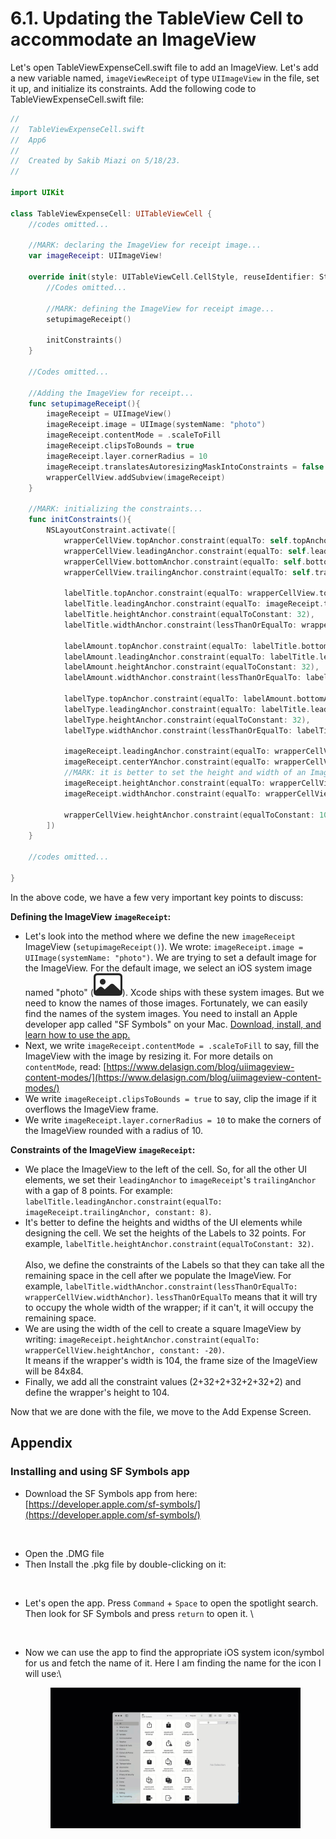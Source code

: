 # 6.1. Updating the TableView Cell to accommodate an ImageView

Let's open TableViewExpenseCell.swift file to add an ImageView. Let's add a new variable named, `imageViewReceipt` of type `UIImageView` in the file, set it up, and initialize its constraints. Add the following code to TableViewExpenseCell.swift file:

```swift
//
//  TableViewExpenseCell.swift
//  App6
//
//  Created by Sakib Miazi on 5/18/23.
//

import UIKit

class TableViewExpenseCell: UITableViewCell {
    //codes omitted...
    
    //MARK: declaring the ImageView for receipt image...
    var imageReceipt: UIImageView!
    
    override init(style: UITableViewCell.CellStyle, reuseIdentifier: String?) {
        //Codes omitted...
        
        //MARK: defining the ImageView for receipt image...
        setupimageReceipt()
        
        initConstraints()
    }
    
    //Codes omitted...
    
    //Adding the ImageView for receipt...
    func setupimageReceipt(){
        imageReceipt = UIImageView()
        imageReceipt.image = UIImage(systemName: "photo")
        imageReceipt.contentMode = .scaleToFill
        imageReceipt.clipsToBounds = true
        imageReceipt.layer.cornerRadius = 10
        imageReceipt.translatesAutoresizingMaskIntoConstraints = false
        wrapperCellView.addSubview(imageReceipt)
    }
    
    //MARK: initializing the constraints...
    func initConstraints(){
        NSLayoutConstraint.activate([
            wrapperCellView.topAnchor.constraint(equalTo: self.topAnchor,constant: 10),
            wrapperCellView.leadingAnchor.constraint(equalTo: self.leadingAnchor, constant: 10),
            wrapperCellView.bottomAnchor.constraint(equalTo: self.bottomAnchor, constant: -10),
            wrapperCellView.trailingAnchor.constraint(equalTo: self.trailingAnchor, constant: -10),
            
            labelTitle.topAnchor.constraint(equalTo: wrapperCellView.topAnchor, constant: 2),
            labelTitle.leadingAnchor.constraint(equalTo: imageReceipt.trailingAnchor, constant: 8),
            labelTitle.heightAnchor.constraint(equalToConstant: 32),
            labelTitle.widthAnchor.constraint(lessThanOrEqualTo: wrapperCellView.widthAnchor),
            
            labelAmount.topAnchor.constraint(equalTo: labelTitle.bottomAnchor, constant: 2),
            labelAmount.leadingAnchor.constraint(equalTo: labelTitle.leadingAnchor),
            labelAmount.heightAnchor.constraint(equalToConstant: 32),
            labelAmount.widthAnchor.constraint(lessThanOrEqualTo: labelTitle.widthAnchor),
            
            labelType.topAnchor.constraint(equalTo: labelAmount.bottomAnchor, constant: 2),
            labelType.leadingAnchor.constraint(equalTo: labelTitle.leadingAnchor),
            labelType.heightAnchor.constraint(equalToConstant: 32),
            labelType.widthAnchor.constraint(lessThanOrEqualTo: labelTitle.widthAnchor),
            
            imageReceipt.leadingAnchor.constraint(equalTo: wrapperCellView.leadingAnchor, constant: 8),
            imageReceipt.centerYAnchor.constraint(equalTo: wrapperCellView.centerYAnchor),
            //MARK: it is better to set the height and width of an ImageView with constraints...
            imageReceipt.heightAnchor.constraint(equalTo: wrapperCellView.heightAnchor, constant: -20),
            imageReceipt.widthAnchor.constraint(equalTo: wrapperCellView.heightAnchor, constant: -20),
            
            wrapperCellView.heightAnchor.constraint(equalToConstant: 104)
        ])
    }
    
    //codes omitted...

}

```

In the above code, we have a few very important key points to discuss:

**Defining the ImageView `imageReceipt`:**

* Let's look into the method where we define the new `imageReceipt` ImageView (`setupimageReceipt()`). We wrote: `imageReceipt.image = UIImage(systemName: "photo")`. We are trying to set a default image for the ImageView. For the default image, we select an iOS system image named "photo" (<img src="../.gitbook/assets/photo@2x (1).png" alt="" data-size="line">). Xcode ships with these system images. But we need to know the names of those images. Fortunately, we can easily find the names of the system images. You need to install an Apple developer app called "SF Symbols" on your Mac. [Download, install, and learn how to use the app.](6.1.-updating-the-tableview-cell-to-accommodate-an-imageview.md#installing-and-using-sf-symbols-app)
* Next, we write `imageReceipt.contentMode = .scaleToFill` to say, fill the ImageView with the image by resizing it. For more details on `contentMode`, read: [https://www.delasign.com/blog/uiimageview-content-modes/](https://www.delasign.com/blog/uiimageview-content-modes/)
* We write `imageReceipt.clipsToBounds = true` to say, clip the image if it overflows the ImageView frame.
* We write `imageReceipt.layer.cornerRadius = 10` to make the corners of the ImageView rounded with a radius of 10.

**Constraints of the ImageView `imageReceipt`:**

* We place the ImageView to the left of the cell. So, for all the other UI elements, we set their `leadingAnchor` to `imageReceipt`'s `trailingAnchor` with a gap of 8 points. For example: `labelTitle.leadingAnchor.constraint(equalTo: imageReceipt.trailingAnchor, constant: 8)`.
* It's better to define the heights and widths of the UI elements while designing the cell. We set the heights of the Labels to 32 points. For example, `labelTitle.heightAnchor.constraint(equalToConstant: 32)`.\
  \
  Also, we define the constraints of the Labels so that they can take all the remaining space in the cell after we populate the ImageView. For example, `labelTitle.widthAnchor.constraint(lessThanOrEqualTo: wrapperCellView.widthAnchor)`. `lessThanOrEqualTo` means that it will try to occupy the whole width of the wrapper; if it can't, it will occupy the remaining space.
* We are using the width of the cell to create a square ImageView by writing: `imageReceipt.heightAnchor.constraint(equalTo: wrapperCellView.heightAnchor, constant: -20)`.\
  It means if the wrapper's width is 104, the frame size of the ImageView will be 84x84.
* Finally, we add all the constraint values (2+32+2+32+2+32+2) and define the wrapper's height to 104.

Now that we are done with the file, we move to the Add Expense Screen.

## Appendix

### Installing and using SF Symbols app

* Download the SF Symbols app from here: [https://developer.apple.com/sf-symbols/](https://developer.apple.com/sf-symbols/)

<figure><img src="../.gitbook/assets/6.1.two (1).gif" alt=""><figcaption></figcaption></figure>

* Open the .DMG file
* Then Install the .pkg file by double-clicking on it:

<figure><img src="../.gitbook/assets/6.1.four.gif" alt=""><figcaption></figcaption></figure>

*   Let's open the app. Press `Command` + `Space` to open the spotlight search. Then look for SF Symbols and press `return` to open it. \\

    <figure><img src="../.gitbook/assets/5.6.1.five (1).gif" alt=""><figcaption></figcaption></figure>
*   Now we can use the app to find the appropriate iOS system icon/symbol for us and fetch the name of it. Here I am finding the name for the icon I will use:\\

    <figure><img src="../.gitbook/assets/5.6.1.six (1).gif" alt=""><figcaption></figcaption></figure>
